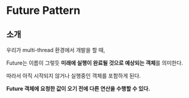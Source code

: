 # Future Pattern

## 소개

우리가 multi-thread 환경에서 개발을 할 때, 

Future는 이름이 그렇듯 **미래에 실행이 완료될 것으로 예상되는 객체**를 의미한다.

따라서 아직 시작되지 않거나 실행중인 객체를 포함하게 된다.

**Future 객체에 요청한 값이 오기 전에 다른 연산을 수행할 수 있다.**

